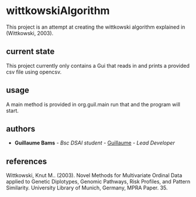 # wittkowskiAlgorithm

This project is an attempt at creating the wittkowski algorithm explained in (Wittkowski, 2003).

## current state
This project currently only contains a Gui that reads in and prints a provided csv file using opencsv.

## usage
A main method is provided in org.guil.main run that and the program will start.

## authors
* **Guillaume Bams** - *Bsc DSAI student* - [Guillaume](https://github.com/Guil02) - *Lead Developer*

## references
Wittkowski, Knut M.. (2003). Novel Methods for Multivariate Ordinal Data applied to Genetic Diplotypes, Genomic Pathways, Risk Profiles, and Pattern Similarity. University Library of Munich, Germany, MPRA Paper. 35. 
